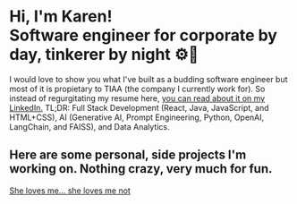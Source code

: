 <h1>Hi, I'm Karen! <br/>Software engineer for corporate by day, tinkerer by night ⚙️🌱</h1>
<p>I would love to show you what I've built as a budding software engineer but most of it is propietary to TIAA (the company I currently work for). So instead of regurgitating my resume here, <a href="https://www.linkedin.com/in/karen-a-wu/">you can read about it on my LinkedIn.</a> TL;DR: Full Stack Development (React, Java, JavaScript, and HTML+CSS), AI (Generative AI, Prompt Engineering, Python, OpenAI, LangChain, and FAISS), and Data Analytics.</p>
<h2>Here are some personal, side projects I'm working on. Nothing crazy, very much for fun.</h2>
<a href="https://github.com/karen-a-wu/she-loves-me-she-loves-me-not">She loves me... she loves me not</a> 

